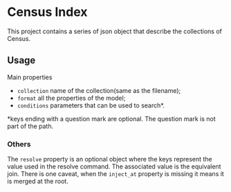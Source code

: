 # Census Index

This project contains a series of json object that describe the collections of Census.

## Usage

Main properties

- `collection` name of the collection(same as the filename);
- `format` all the properties of the model;
- `conditions` parameters that can be used to search*.

*keys ending with a question mark are optional. The question mark is not part of the path.

### Others

The `resolve` property is an optional object where the keys represent the value used in the resolve command. The
associated value is the equivalent join. There is one caveat, when the `inject_at` property is missing it means it is
merged at the root.
